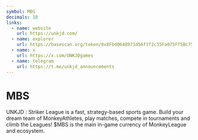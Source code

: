 ```yaml
---
symbol: MBS
decimals: 18
links:
  - name: website
    url: https://unkjd.com/
  - name: explorer
    url: https://basescan.org/token/0x8Fbd0648971d56f1f2c35Fa075Ff5Bc75fb0e39D
  - name: x
    url: https://x.com/UNKJDgames
  - name: telegram
    url: https://t.me/unkjd_announcements
---
```


# MBS

UNKJD : Striker League is a fast, strategy-based sports game. Build your dream team of MonkeyAthletes, play matches, compete in tournaments and climb the Leagues! $MBS is the main in-game currency of MonkeyLeague and ecosystem.
